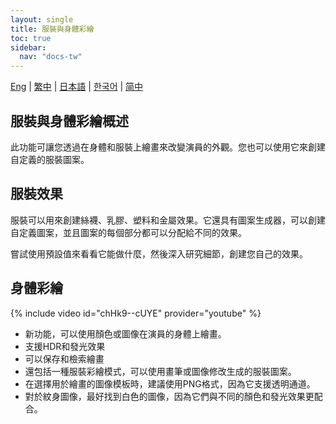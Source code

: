 ```yaml
---
layout: single
title: 服裝與身體彩繪
toc: true
sidebar:
  nav: "docs-tw"
---
```

[Eng](/dancexr/features/outfit_body_paint) | [繁中](/tw/dancexr/features/outfit_body_paint) | [日本語](/jp/dancexr/features/outfit_body_paint) | [한국어](/kr/dancexr/features/outfit_body_paint) | [简中](/zh/dancexr/features/outfit_body_paint)


## 服裝與身體彩繪概述
此功能可讓您透過在身體和服裝上繪畫來改變演員的外觀。您也可以使用它來創建自定義的服裝圖案。

## 服裝效果
服裝可以用來創建絲襪、乳膠、塑料和金屬效果。它還具有圖案生成器，可以創建自定義圖案，並且圖案的每個部分都可以分配給不同的效果。

嘗試使用預設值來看看它能做什麼，然後深入研究細節，創建您自己的效果。

## 身體彩繪
{% include video id="chHk9--cUYE" provider="youtube" %}
* 新功能，可以使用顏色或圖像在演員的身體上繪畫。
* 支援HDR和發光效果
* 可以保存和檢索繪畫
* 還包括一種服裝彩繪模式，可以使用畫筆或圖像修改生成的服裝圖案。
* 在選擇用於繪畫的圖像模板時，建議使用PNG格式，因為它支援透明通道。
* 對於紋身圖像，最好找到白色的圖像，因為它們與不同的顏色和發光效果更配合。